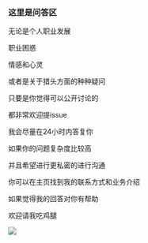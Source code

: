 ### 这里是问答区

无论是个人职业发展

职业困惑

情感和心灵

或者是关于猎头方面的种种疑问

只要是你觉得可以公开讨论的

都非常欢迎提issue

我会尽量在24小时内答复你


如果你的问题复杂度比较高

并且希望进行更私密的进行沟通

你可以在主页找到我的联系方式和业务介绍


如果觉得我的回答对你有帮助

欢迎请我吃鸡腿

![](https://user-images.githubusercontent.com/13960647/71870490-0e490580-3151-11ea-9dfb-b41ab7a0394e.jpg)
